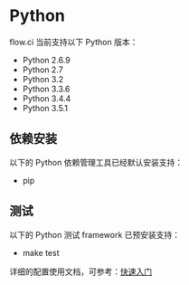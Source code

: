# Python

flow.ci 当前支持以下 Python 版本：

- Python 2.6.9
- Python 2.7
- Python 3.2
- Python 3.3.6
- Python 3.4.4
- Python 3.5.1

## 依赖安装
以下的 Python 依赖管理工具已经默认安装支持：

- pip

## 测试
以下的 Python 测试 framework 已预安装支持：

- make test

详细的配置使用文档，可参考：[快速入门](./quick-start.md)

